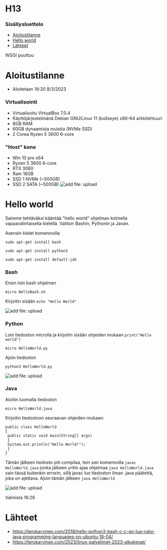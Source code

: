 # H13

### Sisällysluettelo
- [Aloitustilanne](#Aloitustilanne) 
- [Hello world](#hello-world)
- [Lähteet](#lähteet)

WSGI puuttuu

# Aloitustilanne

- Aloitetaan 16:20 8/3/2023

### Virtualisointi
- Virtualisoitu VirtualBox 7.0.4
- Käyttöjärjestelmänä Debian GNU/Linux 11 (bullseye) x86-64 arkkitehtuuri 
- 8GB RAM
- 60GB dynaamista muistia (NVMe SSD)
- 2 Corea Ryzen 5 3600 6-core

### "Host" kone
- Win 10 pro x64
- Ryzen 5 3600 6-core
- RTX 3060
- Ram 16GB
- SSD 1 NVMe (~500GB)
- SSD 2 SATA (~500GB)
![add file: upload](V7Kuvat2/v7t1k1.jpg) 

# Hello world

Saimme tehtäväksi kääntää "hello world" ohjelman kolmella vapaavalintaisella kielellä. Valitsin Bashin, Pythonin ja Javan.

Asensin kielet komennoilla

    sudo apt-get install bash

    sudo apt-get install python3

    sudo apt-get install default-jdk
    
### Bash
    
Ensin loin bash ohjelman

    micro HelloBash.sh
    
Kirjoitin sisään ```echo "Hello World"```

![add file: upload](V7Kuvat2/v7t1k1.jpg) 


### Python

Loin tiedoston microlla ja kirjoitin sisään ohjeiden mukaan ```print("Hello world")```

    micro HelloWorld.py

Ajoin tiedoston 

    python3 HelloWorld.py

![add file: upload](V7Kuvat2/v7t1k2.jpg)


### Java

Aloitin luomalla tiedoston

    micro HelloWorld.java

Kirjoitin tiedostoon seuraavan ohjeiden mukaan:

    public class HelloWorld
    {
     public static void main(String[] args)
     {
     System.out.println("Hello World!");
     }
    }

Tämän jälkeen tiedosto piti compilaa, tein sen komennolla ```javac HelloWorld.java``` jonka jälkeen yritin ajaa ohjelmaa ```java HelloWorld.java``` sain tässä kuitenkin
errorin, sillä javac luo tiedoston ilman .java päätettä, joka on ajettava. Ajoin tämän jälkeen ```java HelloWorld``` 

![add file: upload](V7Kuvat2/v7t1k3.jpg)

Valmista 16:26

# Lähteet
- https://terokarvinen.com/2018/hello-python3-bash-c-c-go-lua-ruby-java-programming-languages-on-ubuntu-18-04/
- https://terokarvinen.com/2023/linux-palvelimet-2023-alkukevat/
